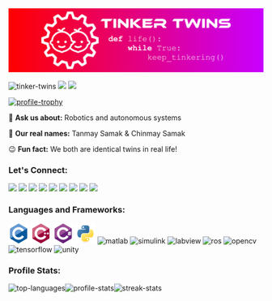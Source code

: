 <img src="https://github.com/Tinker-Twins/Tinker-Twins/blob/main/Tinker-Twins.png" />

<p align="left"> 
  <img src="https://komarev.com/ghpvc/?username=tinker-twins&label=Views&color=brightgreen&style=plastic" alt="tinker-twins" />
  <img src="https://img.shields.io/github/stars/tinker-twins?label=Stars&color=blue&style=plastic" />
  <img src="https://img.shields.io/github/followers/tinker-twins?label=Followers&color=blueviolet&style=plastic" />
</p>

<p align="left"> <a href="https://github.com/ryo-ma/github-profile-trophy"><img src="https://github-profile-trophy.vercel.app/?username=tinker-twins&no-frame=true&column=7" alt="profile-trophy" /></a> </p>

:slightly_smiling_face: **Ask us about:** Robotics and autonomous systems

:thinking: **Our real names:** Tanmay Samak & Chinmay Samak

:wink: **Fun fact:** We both are identical twins in real life!

<h3 align="left">Let's Connect:</h3>

<p align="left">
  <a href="https://github.com/Tinker-Twins/"><img src="https://img.shields.io/badge/GitHub-Tinker%20Twins-lightgrey?style=social&logo=github" /></a>
  <a href="https://www.youtube.com/TinkerTwins"><img src="https://img.shields.io/badge/YouTube-Tinker%20Twins-red?style=social&logo=youtube" /></a>
  <a href="https://play.google.com/store/apps/dev?id=8006260557439159252"><img src="https://img.shields.io/badge/Google%20Play-Tinker%20Twins-green?style=social&logo=googleplay" /></a>
  <a href="https://www.linkedin.com/in/samaktanmay"><img src="https://img.shields.io/badge/LinkedIn-Tanmay%20Samak-blue?style=social&logo=linkedin" /></a>
  <a href="https://www.linkedin.com/in/samakchinmay"><img src="https://img.shields.io/badge/LinkedIn-Chinmay%20Samak-blue?style=social&logo=linkedin" /></a>
  <a href="https://scholar.google.com/citations?user=Y0iPBAoAAAAJ&hl"><img src="https://img.shields.io/badge/Google%20Scholar-Tanmay%20Samak-blue?style=social&logo=googlescholar" /></a>
  <a href="https://scholar.google.com/citations?user=4-TG0r4AAAAJ&hl"><img src="https://img.shields.io/badge/Google%20Scholar-Chinmay%20Samak-blue?style=social&logo=googlescholar" /></a>
  <a href="mailto:samaktanmay@gmail.com"><img src="https://img.shields.io/badge/Gmail-Tanmay%20Samak-red?style=social&logo=gmail" /></a>
  <a href="mailto:samakchinmayvilas@gmail.com"><img src="https://img.shields.io/badge/Gmail-Chinmay%20Samak-red?style=social&logo=gmail" /></a>
</p>

<h3 align="left">Languages and Frameworks:</h3>

<p align="left"> 
  <img src="https://raw.githubusercontent.com/devicons/devicon/master/icons/c/c-original.svg" alt="c" width="40" height="40"/>
  <img src="https://raw.githubusercontent.com/devicons/devicon/master/icons/cplusplus/cplusplus-original.svg" alt="cplusplus" width="40" height="40"/>
  <img src="https://raw.githubusercontent.com/devicons/devicon/master/icons/csharp/csharp-original.svg" alt="csharp" width="40" height="40"/>
  <img src="https://raw.githubusercontent.com/devicons/devicon/master/icons/python/python-original.svg" alt="python" width="40" height="40"/>
  <img src="https://upload.wikimedia.org/wikipedia/commons/2/21/Matlab_Logo.png" alt="matlab" width="40" height="40"/>
  <img src="https://upload.wikimedia.org/wikipedia/en/3/36/Simulink_Logo_%28non-wordmark%29.png" alt="simulink" width="40" height="40"/>
  <img src="https://cdn.worldvectorlogo.com/logos/national-instruments-labview.svg" alt="labview" width="40" height="40"/>
  <img src="https://upload.wikimedia.org/wikipedia/commons/1/15/Robot_Operating_System_logo.svg" alt="ros" height="40"/>
  <img src="https://www.vectorlogo.zone/logos/opencv/opencv-icon.svg" alt="opencv" width="40" height="40"/>
  <img src="https://www.vectorlogo.zone/logos/tensorflow/tensorflow-icon.svg" alt="tensorflow" width="40" height="40"/>
  <img src="https://www.vectorlogo.zone/logos/unity3d/unity3d-icon.svg" alt="unity" width="40" height="40"/>
</p>

<h3 align="left">Profile Stats:</h3>

<p><img align="left" src="https://github-readme-stats.vercel.app/api/top-langs?username=tinker-twins&langs_count=10&show_icons=true&locale=en&layout=compact" alt="top-languages" height="250" /></p>

<p><img align="left" src="https://github-readme-stats.vercel.app/api?username=tinker-twins&show_icons=true&locale=en" alt="profile-stats" height="125" /></p>

<p><img align="left" src="https://github-readme-streak-stats.herokuapp.com/?user=tinker-twins" alt="streak-stats" height="125" /></p>
